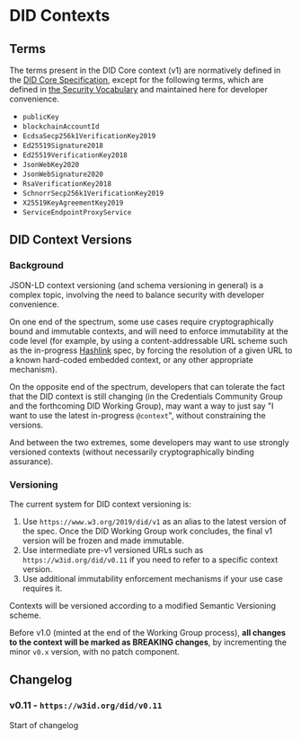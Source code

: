 # DID Contexts

## Terms

The terms present in the DID Core context (v1) are normatively defined in
the [DID Core Specification](https://www.w3.org/TR/did-core), except for
the following terms, which are defined in [the Security Vocabulary](w3id.org/security/)
and maintained here for developer convenience.

* `publicKey`
* `blockchainAccountId`
* `EcdsaSecp256k1VerificationKey2019`
* `Ed25519Signature2018`
* `Ed25519VerificationKey2018`
* `JsonWebKey2020`
* `JsonWebSignature2020`
* `RsaVerificationKey2018`
* `SchnorrSecp256k1VerificationKey2019`
* `X25519KeyAgreementKey2019`
* `ServiceEndpointProxyService`

## DID Context Versions

### Background

JSON-LD context versioning (and schema versioning in general) is a complex 
topic, involving the need to balance security with developer convenience.

On one end of the spectrum, some use cases require cryptographically bound and 
immutable contexts, and will need to enforce immutability at the code level
(for example, by using a content-addressable URL scheme such as the in-progress 
[Hashlink](https://tools.ietf.org/html/draft-sporny-hashlink-03) spec, by
forcing the resolution of a given URL to a known hard-coded embedded context,
or any other appropriate mechanism).

On the opposite end of the spectrum, developers that can tolerate the fact that
the DID context is still changing (in the Credentials Community Group and the 
forthcoming DID Working Group), may want a way to just say "I want to use the
latest in-progress `@context`", without constraining the versions.

And between the two extremes, some developers may want to use strongly versioned
contexts (without necessarily cryptographically binding assurance).

### Versioning

The current system for DID context versioning is:

1. Use `https://www.w3.org/2019/did/v1` as an alias to the latest version of the
  spec. Once the DID Working Group work concludes, the final v1 version will be
  frozen and made immutable.
2. Use intermediate pre-v1 versioned URLs such as `https://w3id.org/did/v0.11`
  if you need to refer to a specific context version.
3. Use additional immutability enforcement mechanisms if your use case requires 
  it.

Contexts will be versioned according to a modified Semantic Versioning scheme.

Before v1.0 (minted at the end of the Working Group process), **all changes to
the context will be marked as BREAKING changes**, by incrementing the minor
`v0.x` version, with no patch component.

## Changelog

### v0.11 - `https://w3id.org/did/v0.11`

Start of changelog